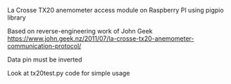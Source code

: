 La Crosse TX20 anemometer access module on Raspberry PI using pigpio library

Based on reverse-engineering work of John Geek 
https://www.john.geek.nz/2011/07/la-crosse-tx20-anemometer-communication-protocol/

Data pin must be inverted 

Look at tx20test.py code for simple usage
